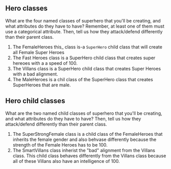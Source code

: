 ## Hero classes
What are the four named classes of superhero that you'll be creating, and what attributes do they have to have? Remember, 
at least one of them must use a categorical attribute. Then, tell us how they attack/defend differently than their parent class.
1. The FemaleHeroes this_ class is-a `SuperHero` child class that will create all Female Super Heroes
2. The Fast Heroes class is a SuperHero child class that creates super hereoes with a a speed of 100.
3. The Villans class is a SuperHero child class that creates Super Heroes with a bad alignment.
4. The MaleHeroes is a chil class of the SuperHero class that creates SuperHeroes that are male.

## Hero child classes
What are the two named child classes of superhero that you'll be creating, and what attributes do they have to have? 
Then, tell us how they attack/defend differently than their parent class.
1. The SuperStrongFemale class is a child class of the FemaleHeroes that inherits the female gender and also behvase differently because the strength of the Female Heroes has to be 100.
2. The SmartVillans class inherist the "bad" alignment from the Villans class. This child class behaves differently from the Villans class because all of these Villans also have an intelligence of 100.
